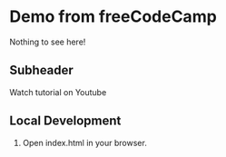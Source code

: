 # Demo from freeCodeCamp

Nothing to see here!

## Subheader

Watch tutorial on Youtube

## Local Development

1. Open index.html in your browser.


